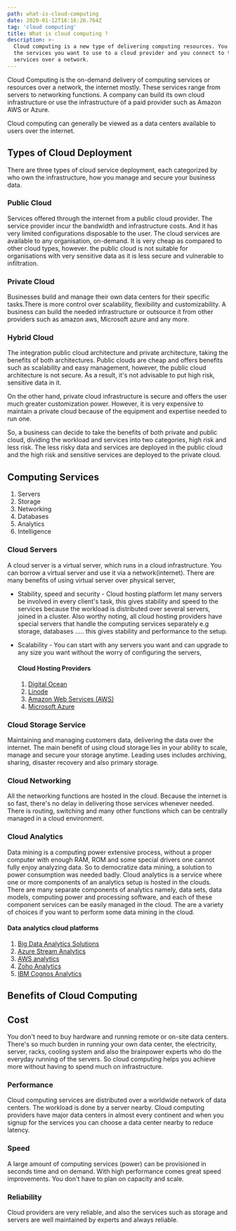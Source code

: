 ```yaml
---
path: what-is-cloud-computing
date: 2020-01-12T16:16:26.764Z
tag: 'cloud computing'
title: What is cloud computing ?
description: >-
  Cloud computing is a new type of delivering computing resources. You pay for
  the services you want to use to a cloud provider and you connect to those
  services over a network.
---
```

Cloud Computing is the on-demand delivery of computing services or resources over a network, the internet mostly. These services range from servers to networking functions.  A company can build its own cloud infrastructure or use the infrastructure of a paid provider such as Amazon AWS or Azure.

Cloud computing can generally be viewed as a data centers available to users over the internet.

## Types of  Cloud Deployment

There are three types of cloud service deployment, each categorized by who own the infrastructure, how you manage and secure your business data.

### Public Cloud

Services offered through the internet from a public cloud provider. The service provider incur the bandwidth and infrastructure costs. And it has very limited configurations disposable to the user. The cloud services are available to any organisation, on-demand. It is very cheap as compared to other cloud types, however. the public cloud is not suitable for organisations with very sensitive data as it is less secure and vulnerable to infiltration.

### Private Cloud

Businesses build and manage their own data centers for their specific tasks.There is more control over scalability, flexibility and customizability. A business can build the needed infrastructure or outsource it from other providers such as amazon aws, Microsoft azure and any more.

### Hybrid Cloud

The integration public cloud architecture and private architecture, taking the benefits of both architectures. Public clouds are cheap and offers benefits such as scalability and easy management, however, the public cloud architecture is not secure. As a result, it's not advisable to put high risk, sensitive data in it. 

On the other hand, private cloud infrastructure is secure and offers the user much greater customization power. However, it is very expensive to maintain a private cloud because of the equipment and expertise needed to run one. 

So, a business can decide to take the benefits of both private and public cloud, dividing the workload and services into two categories, high risk and less risk. The less risky data and services are deployed in the public cloud and the high risk and sensitive services are deployed to the private cloud.

## Computing Services

1. Servers
2. Storage
3. Networking
4. Databases
5. Analytics
6. Intelligence

### Cloud Servers

A cloud server is a virtual server, which runs in a cloud infrastructure.  You can borrow a virtual server and use it via a network(internet). There are many benefits of using virtual server over physical server,

* Stability, speed and security - Cloud hosting platform let many servers be involved in every client's task, this gives stability and speed to the services because the workload is distributed over several servers, joined in a cluster. Also worthy noting, all cloud hosting providers have special servers that handle the computing services separately e.g storage, databases ..... this gives stability and performance to the setup.
* Scalability - You can start with any servers you want and can upgrade to any size you want without the worry of configuring the servers,

  #### Cloud Hosting Providers

  1. [Digital Ocean](https://www.digitalocean.com/)
  2. [Linode](https://www.linode.com/)
  3. [Amazon Web Services (AWS)](https://aws.amazon.com/)
  4. [Microsoft Azure](https://azure.microsoft.com/en-us/)

### Cloud Storage Service

Maintaining and managing customers data, delivering the data over the internet. The main benefit of using cloud storage lies in your ability to scale, manage and secure your storage anytime. Leading uses includes archiving, sharing, disaster recovery and also primary storage.

### Cloud Networking

All the networking functions are hosted in the cloud. Because the internet is so fast, there's no delay in delivering those services whenever needed. There is routing, switching and many other functions which can be centrally managed in a cloud environment.

### Cloud Analytics

Data mining is a computing power extensive process, without a proper computer with enough RAM, ROM and some special drivers one cannot fully enjoy analyzing data. So to democratize data mining, a solution to power consumption was needed badly. Cloud analytics is a service where one or more components of an analytics setup is hosted in the clouds. There are many separate components of analytics namely, data sets, data models, computing power and processing software, and each of these component services can be easily managed in the cloud. The are a variety of choices if you want to perform some data mining in the cloud.

#### Data analytics cloud platforms

1. [Big Data Analytics Solutions](https://cloud.google.com/solutions/big-data/)
2. [Azure Stream Analytics](https://azure.microsoft.com/en-us/services/stream-analytics/)
3. [AWS analytics](https://aws.amazon.com/big-data/datalakes-and-analytics/)
4. [Zoho Analytics](https://www.zoho.com/reports/zohoreports-pricing.html)
5. [IBM Cognos Analytics](https://www.ibm.com/products/cognos-analytics)

## Benefits of Cloud Computing

## **Cost**

You don't need to buy hardware and running remote or on-site data centers. There's so much burden in running your own data center, the electricity, server, racks, cooling system and also the brainpower experts who do the everyday running of the servers. So cloud computing helps you achieve more without having to spend much on infrastructure.

### Performance

Cloud computing services are distributed over a worldwide network of data centers. The workload is done by a server nearby. Cloud computing providers have major data centers in almost every continent and when you signup for the services you can choose a data center nearby to reduce latency.

### Speed

A large amount of computing services (power) can be provisioned in seconds time and on demand. With high performance comes great speed improvements. You don't have to plan on capacity and scale.

### Reliability

Cloud providers are very reliable, and also the services such as storage and servers are well maintained by experts and always reliable.
